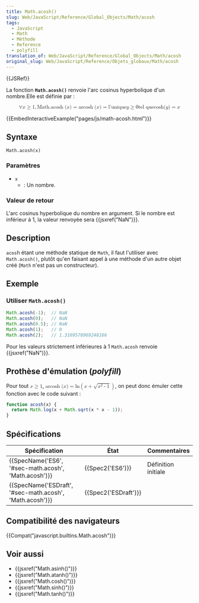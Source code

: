 ```yaml
---
title: Math.acosh()
slug: Web/JavaScript/Reference/Global_Objects/Math/acosh
tags:
  - JavaScript
  - Math
  - Méthode
  - Reference
  - polyfill
translation_of: Web/JavaScript/Reference/Global_Objects/Math/acosh
original_slug: Web/JavaScript/Reference/Objets_globaux/Math/acosh
---
```

{{JSRef}}

La fonction **`Math.acosh()`** renvoie l'arc cosinus hyperbolique d'un nombre.Elle est définie par :

<math display="block"><semantics><mrow><mo>∀</mo><mi>x</mi><mo>≥</mo><mn>1</mn><mo>,</mo><mstyle mathvariant="monospace"><mrow><mo lspace="0em" rspace="thinmathspace">Math.acosh</mo><mo stretchy="false">(</mo><mi>x</mi><mo stretchy="false">)</mo></mrow></mstyle><mo>=</mo><mo lspace="0em" rspace="thinmathspace">arcosh</mo><mo stretchy="false">(</mo><mi>x</mi><mo stretchy="false">)</mo><mo>=</mo><mtext> l'unique </mtext><mspace width="thickmathspace"></mspace><mi>y</mi><mo>≥</mo><mn>0</mn><mspace width="thickmathspace"></mspace><mtext>tel que</mtext><mspace width="thickmathspace"></mspace><mo lspace="0em" rspace="0em">cosh</mo><mo stretchy="false">(</mo><mi>y</mi><mo stretchy="false">)</mo><mo>=</mo><mi>x</mi></mrow><annotation encoding="TeX">\forall x \geq 1, \mathtt{\operatorname{Math.acosh}(x)} = \operatorname{arcosh}(x) = \text{ the unique } \; y \geq 0 \; \text{such that} \; \cosh(y) = x</annotation></semantics></math>

{{EmbedInteractiveExample("pages/js/math-acosh.html")}}

## Syntaxe

    Math.acosh(x)

### Paramètres

- `x`
  - : Un nombre.

### Valeur de retour

L'arc cosinus hyperbolique du nombre en argument. Si le nombre est inférieur à 1, la valeur renvoyée sera {{jsxref("NaN")}}.

## Description

`acos`h étant une méthode statique de `Math`, il faut l'utiliser avec `Math.acosh()`, plutôt qu'en faisant appel à une méthode d'un autre objet créé (`Math` n'est pas un constructeur).

## Exemple

### Utiliser `Math.acosh()`

```js
Math.acosh(-1);  // NaN
Math.acosh(0);   // NaN
Math.acosh(0.5); // NaN
Math.acosh(1);   // 0
Math.acosh(2);   // 1.3169578969248166
```

Pour les valeurs strictement inférieures à 1 `Math.acosh` renvoie {{jsxref("NaN")}}.

## Prothèse d'émulation (_polyfill_)

Pour tout <math><semantics><mrow><mi>x</mi><mo>≥</mo><mn>1</mn></mrow><annotation encoding="TeX">x \geq 1</annotation></semantics></math>, <math><semantics><mrow><mo lspace="0em" rspace="thinmathspace">arcosh</mo><mo stretchy="false">(</mo><mi>x</mi><mo stretchy="false">)</mo><mo>=</mo><mo lspace="0em" rspace="0em">ln</mo><mrow><mo>(</mo><mrow><mi>x</mi><mo>+</mo><msqrt><mrow><msup><mi>x</mi><mn>2</mn></msup><mo>-</mo><mn>1</mn></mrow></msqrt></mrow><mo>)</mo></mrow></mrow><annotation encoding="TeX">\operatorname {arcosh} (x) = \ln \left(x + \sqrt{x^{2} - 1} \right)</annotation></semantics></math>, on peut donc émuler cette fonction avec le code suivant :

```js
function acosh(x) {
  return Math.log(x + Math.sqrt(x * x - 1));
}
```

## Spécifications

| Spécification                                                                | État                         | Commentaires        |
| ---------------------------------------------------------------------------- | ---------------------------- | ------------------- |
| {{SpecName('ES6', '#sec-math.acosh', 'Math.acosh')}}         | {{Spec2('ES6')}}         | Définition initiale |
| {{SpecName('ESDraft', '#sec-math.acosh', 'Math.acosh')}} | {{Spec2('ESDraft')}} |                     |

## Compatibilité des navigateurs

{{Compat("javascript.builtins.Math.acosh")}}

## Voir aussi

- {{jsxref("Math.asinh()")}}
- {{jsxref("Math.atanh()")}}
- {{jsxref("Math.cosh()")}}
- {{jsxref("Math.sinh()")}}
- {{jsxref("Math.tanh()")}}
